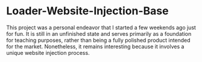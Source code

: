 # Loader-Website-Injection-Base
This project was a personal endeavor that I started a few weekends ago just for fun. It is still in an unfinished state and serves primarily as a foundation for teaching purposes, rather than being a fully polished product intended for the market. Nonetheless, it remains interesting because it involves a unique website injection process.
